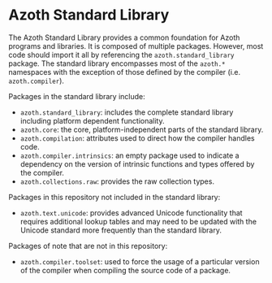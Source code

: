 # Azoth Standard Library

The Azoth Standard Library provides a common foundation for Azoth programs and libraries. It is
composed of multiple packages. However, most code should import it all by referencing the
`azoth.standard_library` package. The standard library encompasses most of the `azoth.*` namespaces
with the exception of those defined by the compiler (i.e. `azoth.compiler`).

Packages in the standard library include:

* `azoth.standard_library`: includes the complete standard library including platform dependent
  functionality.
* `azoth.core`: the core, platform-independent parts of the standard library.
* `azoth.compilation`: attributes used to direct how the compiler handles code.
* `azoth.compiler.intrinsics`: an empty package used to indicate a dependency on the version of
  intrinsic functions and types offered by the compiler.
* `azoth.collections.raw`: provides the raw collection types.

Packages in this repository not included in the standard library:

* `azoth.text.unicode`: provides advanced Unicode functionality that requires additional lookup
  tables and may need to be updated with the Unicode standard more frequently than the standard
  library.

Packages of note that are not in this repository:

* `azoth.compiler.toolset`: used to force the usage of a particular version of the compiler when
  compiling the source code of a package.
